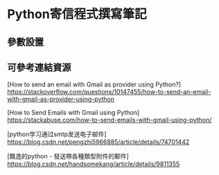 # Python寄信程式撰寫筆記

參數設置
---


<p><p/>

可參考連結資源
---
[How to send an email with Gmail as provider using Python?]<br/>
<https://stackoverflow.com/questions/10147455/how-to-send-an-email-with-gmail-as-provider-using-python>

[How to Send Emails with Gmail using Python]<br/>
<https://stackabuse.com/how-to-send-emails-with-gmail-using-python/>

[python学习通过smtp发送电子邮件]<br/>
<https://blog.csdn.net/pengzhi5966885/article/details/74701442>

[飄逸的python - 發送帶各種類型附件的郵件]<br/>
<https://blog.csdn.net/handsomekang/article/details/9811355>

